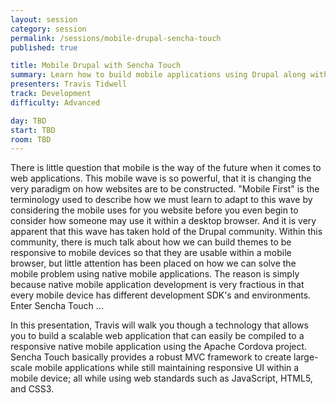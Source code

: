 ```yaml
---
layout: session
category: session
permalink: /sessions/mobile-drupal-sencha-touch
published: true

title: Mobile Drupal with Sencha Touch
summary: Learn how to build mobile applications using Drupal along with the Sencha Touch framework.
presenters: Travis Tidwell
track: Development
difficulty: Advanced

day: TBD
start: TBD
room: TBD
---
```


There is little question that mobile is the way of the future when it comes to web applications. This mobile wave is so powerful, that it is changing the very paradigm on how websites are to be constructed. "Mobile First" is the terminology used to describe how we must learn to adapt to this wave by considering the mobile uses for you website before you even begin to consider how someone may use it within a desktop browser. And it is very apparent that this wave has taken hold of the Drupal community. Within this community, there is much talk about how we can build themes to be responsive to mobile devices so that they are usable within a mobile browser, but little attention has been placed on how we can solve the mobile problem using native mobile applications. The reason is simply because native mobile application development is very fractious in that every mobile device has different development SDK's and environments. Enter Sencha Touch ...

In this presentation, Travis will walk you though a technology that allows you to build a scalable web application that can easily be compiled to a responsive native mobile application using the Apache Cordova project. Sencha Touch basically provides a robust MVC framework to create large-scale mobile applications while still maintaining responsive UI within a mobile device; all while using web standards such as JavaScript, HTML5, and CSS3.
